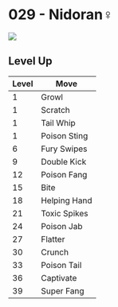 # 029 - Nidoran♀
![][029]

## Level Up

Level | Move
---   | ---
  1   | Growl
  1   | Scratch
  1   | Tail Whip
  1   | Poison Sting
  6   | Fury Swipes
  9   | Double Kick
 12   | Poison Fang
 15   | Bite
 18   | Helping Hand
 21   | Toxic Spikes
 24   | Poison Jab
 27   | Flatter
 30   | Crunch
 33   | Poison Tail
 36   | Captivate
 39   | Super Fang



[029]: ../img/pokemon/029.png
